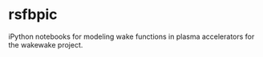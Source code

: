 # rsfbpic
iPython notebooks for modeling wake functions in plasma accelerators for the wakewake project.
